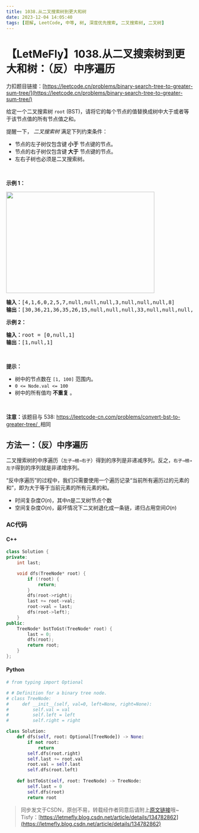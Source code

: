 ```yaml
---
title: 1038.从二叉搜索树到更大和树
date: 2023-12-04 14:05:40
tags: [题解, LeetCode, 中等, 树, 深度优先搜索, 二叉搜索树, 二叉树]
---
```


# 【LetMeFly】1038.从二叉搜索树到更大和树：（反）中序遍历

力扣题目链接：[https://leetcode.cn/problems/binary-search-tree-to-greater-sum-tree/](https://leetcode.cn/problems/binary-search-tree-to-greater-sum-tree/)

<p><span style="font-size:10.5pt"><span style="font-family:Calibri"><span style="font-size:10.5000pt"><span style="font-family:宋体"><font face="宋体">给定一个二叉搜索树</font></span></span></span></span>&nbsp;<code>root</code>&nbsp;(BST)<span style="font-size:10.5pt"><span style="font-family:Calibri"><span style="font-size:10.5000pt"><span style="font-family:宋体"><font face="宋体">，请将它的每个</font></span></span></span></span>节点<span style="font-size:10.5pt"><span style="font-family:Calibri"><span style="font-size:10.5000pt"><span style="font-family:宋体"><font face="宋体">的值替换成树中大于或者等于该</font></span></span></span></span>节点<span style="font-size:10.5pt"><span style="font-family:Calibri"><span style="font-size:10.5000pt"><span style="font-family:宋体"><font face="宋体">值的所有</font></span></span></span></span>节点<span style="font-size:10.5pt"><span style="font-family:Calibri"><span style="font-size:10.5000pt"><span style="font-family:宋体"><font face="宋体">值之和。</font></span></span></span></span></p>

<p>提醒一下， <em>二叉搜索树</em> 满足下列约束条件：</p>

<ul>
	<li>节点的左子树仅包含键<strong> 小于 </strong>节点键的节点。</li>
	<li>节点的右子树仅包含键<strong> 大于</strong> 节点键的节点。</li>
	<li>左右子树也必须是二叉搜索树。</li>
</ul>

<p>&nbsp;</p>

<p><strong>示例 1：</strong></p>

<p><strong><img alt="" src="https://assets.leetcode-cn.com/aliyun-lc-upload/uploads/2019/05/03/tree.png" style="height:273px; width:400px" /></strong></p>

<pre>
<strong>输入：</strong>[4,1,6,0,2,5,7,null,null,null,3,null,null,null,8]
<strong>输出：</strong>[30,36,21,36,35,26,15,null,null,null,33,null,null,null,8]
</pre>

<p><strong>示例 2：</strong></p>

<pre>
<strong>输入：</strong>root = [0,null,1]
<strong>输出：</strong>[1,null,1]
</pre>

<p>&nbsp;</p>

<p><strong>提示：</strong></p>

<ul>
	<li>树中的节点数在&nbsp;<code>[1, 100]</code>&nbsp;范围内。</li>
	<li><code>0 &lt;= Node.val &lt;= 100</code></li>
	<li>树中的所有值均 <strong>不重复</strong>&nbsp;。</li>
</ul>

<p>&nbsp;</p>

<p><strong>注意：</strong>该题目与 538:&nbsp;<a href="https://leetcode-cn.com/problems/convert-bst-to-greater-tree/">https://leetcode-cn.com/problems/convert-bst-to-greater-tree/&nbsp; </a>相同</p>


    
## 方法一：（反）中序遍历

二叉搜索树的中序遍历（```左子→根→右子```）得到的序列是非递减序列。反之，```右子→根→左子```得到的序列就是非递增序列。

“反中序遍历”的过程中，我们只需要使用一个遍历记录“当前所有遍历过的元素的和”，即为大于等于当前元素的所有元素的和。

+ 时间复杂度$O(n)$，其中$n$是二叉树节点个数
+ 空间复杂度$O(n)$，最坏情况下二叉树退化成一条链，递归占用空间$O(n)$

### AC代码

#### C++

```cpp
class Solution {
private:
    int last;

    void dfs(TreeNode* root) {
        if (!root) {
            return;
        }
        dfs(root->right);
        last += root->val;
        root->val = last;
        dfs(root->left);
    }
public:
    TreeNode* bstToGst(TreeNode* root) {
        last = 0;
        dfs(root);
        return root;
    }
};
```

#### Python

```python
# from typing import Optional

# # Definition for a binary tree node.
# class TreeNode:
#     def __init__(self, val=0, left=None, right=None):
#         self.val = val
#         self.left = left
#         self.right = right

class Solution:
    def dfs(self, root: Optional[TreeNode]) -> None:
        if not root:
            return
        self.dfs(root.right)
        self.last += root.val
        root.val = self.last
        self.dfs(root.left)
    
    def bstToGst(self, root: TreeNode) -> TreeNode:
        self.last = 0
        self.dfs(root)
        return root
```

> 同步发文于CSDN，原创不易，转载经作者同意后请附上[原文链接](https://blog.tisfy.eu.org/2023/12/04/LeetCode%201038.%E4%BB%8E%E4%BA%8C%E5%8F%89%E6%90%9C%E7%B4%A2%E6%A0%91%E5%88%B0%E6%9B%B4%E5%A4%A7%E5%92%8C%E6%A0%91/)哦~
> Tisfy：[https://letmefly.blog.csdn.net/article/details/134782862](https://letmefly.blog.csdn.net/article/details/134782862)
